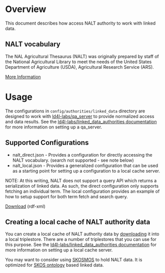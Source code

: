 # Overview

This document describes how access NALT authority to work with linked data. 

## NALT vocabulary

The NAL Agricultural Thesaurus (NALT) was originally prepared by staff of the National Agricultural Library to meet the needs of the United States Department of Agriculture (USDA), Agricultural Research Service (ARS).

[More Information](https://agclass.nal.usda.gov/background.shtml)


# Usage

The configurations in `config/authorities/linked_data` directory are designed to work with [ld4l-labs/qa_server](https://github.com/ld4l-labs/qa_server) to provide normalized access and data results.  See the [ld4l-labs/linked_data_authorities documentation](https://github.com/ld4l-labs/linked_data_authorities/blob/master/README.md) for more information on setting up a qa_server.

## Supported Configurations

* nalt_direct.json - Provides a configuration for directly accessing the NALT vocabulary. (search not supported - see note below)
* nalt_local.json - Provides a generalized configuration that can be used as a starting point for setting up a configuration to a local cache server.

NOTE: At this writing, NALT does not support a query API which returns a serialization of linked data.  As such, the direct configuration only supports fetching an individual term.  The local configuration provides an example of how to setup support for both term fetch and search query.

[Download](https://agclass.nal.usda.gov/download.shtml) (rdf-xml)

## Creating a local cache of NALT authority data

You can create a local cache of NALT authority data by [downloading]() it into a local triplestore.  There are a number of triplestores that you can use for this purpose.  See the [ld4l-labs/linked_data_authorities documentation](https://github.com/ld4l-labs/linked_data_authorities/blob/master/README.md) for more information on setting up a local cache server. 

You may want to consider using [SKOSMOS](http://skosmos.org/) to hold NALT data.  It is optimized for [SKOS ontology](https://www.w3.org/TR/2008/WD-skos-reference-20080829/skos.html) based linked data.


